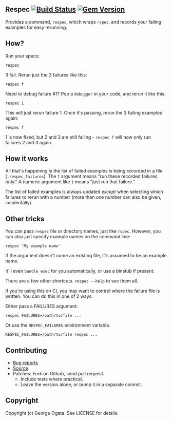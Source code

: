 ## Respec [![Build Status](https://travis-ci.org/oggy/respec.png)](https://travis-ci.org/oggy/respec) [![Gem Version](https://badge.fury.io/rb/respec.svg)](http://badge.fury.io/rb/respec)

Provides a command, `respec`, which wraps `rspec`, and records your
failing examples for easy rerunning.

## How?

Run your specs:

    respec

3 fail. Rerun just the 3 failures like this:

    respec f

Need to debug failure #1? Pop a `debugger` in your code, and rerun it
like this:

    respec 1

This will just rerun failure 1. Once it's passing, rerun the 3 failing
examples again:

    respec f

1 is now fixed, but 2 and 3 are still failing - `respec f` will now
only run failures 2 and 3 again.

## How it works

All that's happening is the list of failed examples is being recorded
in a file (`.respec_failures`). The `f` argument means "run these
recorded failures only." A numeric argument like `1` means "just run
that failure."

The list of failed examples is always updated _except_ when selecting
which failures to rerun with a number (more than one number can also
be given, incidentally).

## Other tricks

You can pass `respec` file or directory names, just like
`rspec`. However, you can also just specify example names on the
command line:

    respec 'My example name'

If the argument doesn't name an existing file, it's assumed to be an
example name.

It'll even `bundle exec` for you automatically, or use a binstub if present.

There are a few other shortcuts. `respec --help` to see them all.

If you're using this on CI, you may want to control where the failure file is
written. You can do this in one of 2 ways:

Either pass a FAILURES argument:

    respec FAILURES=/path/to/file ...

Or use the `RESPEC_FAILURES` environment variable.

    RESPEC_FAILURES=/path/to/file respec ...

## Contributing

 * [Bug reports](https://github.com/oggy/respec/issues)
 * [Source](https://github.com/oggy/respec)
 * Patches: Fork on Github, send pull request.
   * Include tests where practical.
   * Leave the version alone, or bump it in a separate commit.

## Copyright

Copyright (c) George Ogata. See LICENSE for details.
